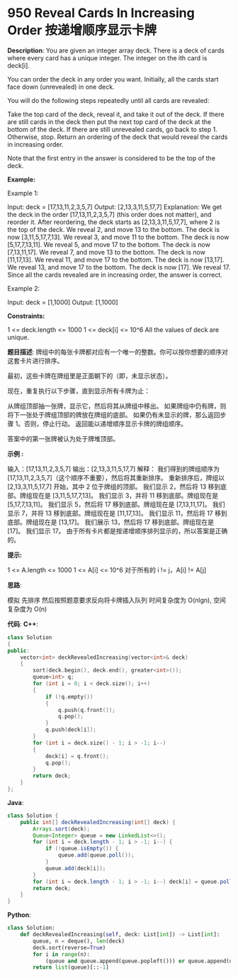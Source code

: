 # 950 Reveal Cards In Increasing Order 按递增顺序显示卡牌

__Description__:
You are given an integer array deck. There is a deck of cards where every card has a unique integer. The integer on the ith card is deck[i].

You can order the deck in any order you want. Initially, all the cards start face down (unrevealed) in one deck.

You will do the following steps repeatedly until all cards are revealed:

Take the top card of the deck, reveal it, and take it out of the deck.
If there are still cards in the deck then put the next top card of the deck at the bottom of the deck.
If there are still unrevealed cards, go back to step 1. Otherwise, stop.
Return an ordering of the deck that would reveal the cards in increasing order.

Note that the first entry in the answer is considered to be the top of the deck.

__Example:__

Example 1:

Input: deck = [17,13,11,2,3,5,7]
Output: [2,13,3,11,5,17,7]
Explanation:
We get the deck in the order [17,13,11,2,3,5,7] (this order does not matter), and reorder it.
After reordering, the deck starts as [2,13,3,11,5,17,7], where 2 is the top of the deck.
We reveal 2, and move 13 to the bottom.  The deck is now [3,11,5,17,7,13].
We reveal 3, and move 11 to the bottom.  The deck is now [5,17,7,13,11].
We reveal 5, and move 17 to the bottom.  The deck is now [7,13,11,17].
We reveal 7, and move 13 to the bottom.  The deck is now [11,17,13].
We reveal 11, and move 17 to the bottom.  The deck is now [13,17].
We reveal 13, and move 17 to the bottom.  The deck is now [17].
We reveal 17.
Since all the cards revealed are in increasing order, the answer is correct.

Example 2:

Input: deck = [1,1000]
Output: [1,1000]

__Constraints:__

1 <= deck.length <= 1000
1 <= deck[i] <= 10^6
All the values of deck are unique.

__题目描述__:
牌组中的每张卡牌都对应有一个唯一的整数。你可以按你想要的顺序对这套卡片进行排序。

最初，这些卡牌在牌组里是正面朝下的（即，未显示状态）。

现在，重复执行以下步骤，直到显示所有卡牌为止：

从牌组顶部抽一张牌，显示它，然后将其从牌组中移出。
如果牌组中仍有牌，则将下一张处于牌组顶部的牌放在牌组的底部。
如果仍有未显示的牌，那么返回步骤 1。否则，停止行动。
返回能以递增顺序显示卡牌的牌组顺序。

答案中的第一张牌被认为处于牌堆顶部。

__示例 :__

输入：[17,13,11,2,3,5,7]
输出：[2,13,3,11,5,17,7]
解释：
我们得到的牌组顺序为 [17,13,11,2,3,5,7]（这个顺序不重要），然后将其重新排序。
重新排序后，牌组以 [2,13,3,11,5,17,7] 开始，其中 2 位于牌组的顶部。
我们显示 2，然后将 13 移到底部。牌组现在是 [3,11,5,17,7,13]。
我们显示 3，并将 11 移到底部。牌组现在是 [5,17,7,13,11]。
我们显示 5，然后将 17 移到底部。牌组现在是 [7,13,11,17]。
我们显示 7，并将 13 移到底部。牌组现在是 [11,17,13]。
我们显示 11，然后将 17 移到底部。牌组现在是 [13,17]。
我们展示 13，然后将 17 移到底部。牌组现在是 [17]。
我们显示 17。
由于所有卡片都是按递增顺序排列显示的，所以答案是正确的。

__提示:__

1 <= A.length <= 1000
1 <= A[i] <= 10^6
对于所有的 i != j，A[i] != A[j]

__思路__:

模拟
先排序
然后按照题意要求反向将卡牌插入队列
时间复杂度为 O(nlgn), 空间复杂度为 O(n)

__代码__:
__C++__:

```C++
class Solution 
{
public:
    vector<int> deckRevealedIncreasing(vector<int>& deck) 
    {
        sort(deck.begin(), deck.end(), greater<int>());
        queue<int> q;
        for (int i = 0; i < deck.size(); i++) 
        {
            if (!q.empty()) 
            {
                q.push(q.front());
                q.pop();
            }
            q.push(deck[i]);
        }
        for (int i = deck.size() - 1; i > -1; i--)
        {
            deck[i] = q.front();
            q.pop();
        }
        return deck;
    }
};
```

__Java__:

```Java
class Solution {
    public int[] deckRevealedIncreasing(int[] deck) {
        Arrays.sort(deck);
        Queue<Integer> queue = new LinkedList<>();
        for (int i = deck.length - 1; i > -1; i--) {
            if (!queue.isEmpty()) {
                queue.add(queue.poll());
            }
            queue.add(deck[i]);
        }
        for (int i = deck.length - 1; i > -1; i--) deck[i] = queue.poll();
        return deck;
    }
}
```

__Python__:

```Python
class Solution:
    def deckRevealedIncreasing(self, deck: List[int]) -> List[int]:
        queue, n = deque(), len(deck)
        deck.sort(reverse=True)
        for i in range(n):
            (queue and queue.append(queue.popleft())) or queue.append(deck[i])
        return list(queue)[::-1]
```
